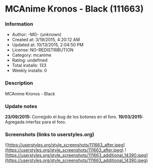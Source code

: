# MCAnime Kronos - Black (111663)

### Information
- Author: -MG- (unknown)
- Created at: 3/19/2015, 4:20:12 AM
- Updated at: 10/13/2015, 2:04:50 PM
- License: NO-REDISTRIBUTION
- Category: mcanime
- Rating: undefined
- Total installs: 133
- Weekly installs: 0


### Description
MCAnime Kronos - Black

### Update notes
<b>23/09/2015:</b> Corregido el bug de los botones en el foro.
<b>19/03/2015:</b> Agregada interfaz para el foro.

### Screenshots (links to userstyles.org)
![https://userstyles.org/style_screenshots/111663_after.jpeg](https://userstyles.org/style_screenshots/111663_after.jpeg)
![https://userstyles.org/style_screenshots/111663_additional_14390.jpeg](https://userstyles.org/style_screenshots/111663_additional_14390.jpeg)

